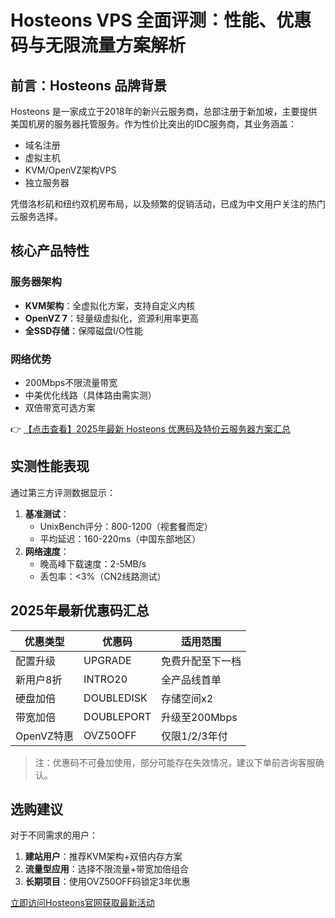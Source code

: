 # Hosteons VPS 全面评测：性能、优惠码与无限流量方案解析

## 前言：Hosteons 品牌背景
Hosteons 是一家成立于2018年的新兴云服务商，总部注册于新加坡，主要提供美国机房的服务器托管服务。作为性价比突出的IDC服务商，其业务涵盖：
- 域名注册
- 虚拟主机
- KVM/OpenVZ架构VPS
- 独立服务器

凭借洛杉矶和纽约双机房布局，以及频繁的促销活动，已成为中文用户关注的热门云服务选择。

## 核心产品特性
### 服务器架构
- **KVM架构**：全虚拟化方案，支持自定义内核
- **OpenVZ 7**：轻量级虚拟化，资源利用率更高
- **全SSD存储**：保障磁盘I/O性能

### 网络优势
- 200Mbps不限流量带宽
- 中美优化线路（具体路由需实测）
- 双倍带宽可选方案

👉 [【点击查看】2025年最新 Hosteons 优惠码及特价云服务器方案汇总](https://bit.ly/hosteons)

## 实测性能表现
通过第三方评测数据显示：
1. **基准测试**：
   - UnixBench评分：800-1200（视套餐而定）
   - 平均延迟：160-220ms（中国东部地区）
2. **网络速度**：
   - 晚高峰下载速度：2-5MB/s
   - 丢包率：<3%（CN2线路测试）

## 2025年最新优惠码汇总
| 优惠类型 | 优惠码 | 适用范围 |
|---------|--------|----------|
| 配置升级 | UPGRADE | 免费升配至下一档 |
| 新用户8折 | INTRO20 | 全产品线首单 |
| 硬盘加倍 | DOUBLEDISK | 存储空间x2 |
| 带宽加倍 | DOUBLEPORT | 升级至200Mbps |
| OpenVZ特惠 | OVZ50OFF | 仅限1/2/3年付 |

> 注：优惠码不可叠加使用，部分可能存在失效情况，建议下单前咨询客服确认。

## 选购建议
对于不同需求的用户：
1. **建站用户**：推荐KVM架构+双倍内存方案
2. **流量型应用**：选择不限流量+带宽加倍组合
3. **长期项目**：使用OVZ50OFF码锁定3年优惠

[立即访问Hosteons官网获取最新活动](https://bit.ly/hosteons)